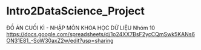 # Intro2DataScience_Project
ĐỒ ÁN CUỐI KÌ - NHẬP MÔN KHOA HỌC DỮ LIỆU
Nhóm 10
https://docs.google.com/spreadsheets/d/1o24XX7BsF2ycCQmSwk5KANs6ON31E81_-SoW30axZ2w/edit?usp=sharing
